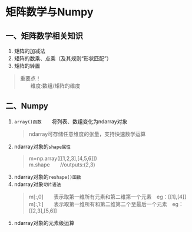# **矩阵数学与Numpy**

## 一、矩阵数学相关知识

1. 矩阵的加减法
2. 矩阵的数乘、点乘（及其规则“形状匹配”）
3. 矩阵的转置

>重要点！  
&emsp;&emsp;维度:数组/矩阵的维度

## 二、Numpy

1. `array()函数`&emsp;&emsp;将列表、数组变化为ndarray对象
   >ndarray可存储任意维度的张量，支持快速数学运算
2. ndarray对象的`shape属性`
   >m=np.array([[1,2,3],[4,5,6]])  
m.shape&emsp;&emsp;//outputs:(2,3)
3. ndarray对象的`reshape()函数`
4. ndarray对象`切片语法`
   >m[:,0]&emsp;&emsp;表示取第一维所有元素和第二维第一个元素&emsp;eg：[[1],[4]]  
m[:,1:]&emsp;&emsp;表示取第一维所有和第二维第二个至最后一个元素&emsp;eg：[[2,3],[5,6]]
5. ndarray对象的元素级运算